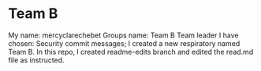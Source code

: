 # Team B
My name: mercyclarechebet
Groups name: Team B
Team leader I have chosen: Security
commit messages;
I created a new respiratory named Team B. In this repo, l created readme-edits branch and edited the read.md file as instructed.
